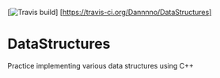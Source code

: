 [![Travis build](https://travis-ci.org/Dannnno/DataStructures.svg)]
[https://travis-ci.org/Dannnno/DataStructures]

# DataStructures
Practice implementing various data structures using C++
